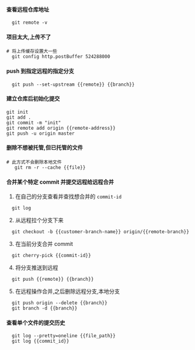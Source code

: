 #### 查看远程仓库地址
```
  git remote -v
```

#### 项目太大,上传不了
```
# 将上传缓存设置大一些
  git config http.postBuffer 524288000
```

#### push 到指定远程的指定分支
```
  git push --set-upstream {{remote}} {{branch}}
```

#### 建立仓库后初始化提交
```
git init
git add .
git commit -m "init"
git remote add origin {{remote-address}}
git push -u origin master
```

#### 删除不想被托管,但已托管的文件
```
# 此方式不会删除本地文件
   git rm -r --cache {{file}}
```

#### 合并某个特定 commit 并提交远程给远程合并
1) 在自己的分支查看并查找想合并的 `commit-id`
```
  git log
```
2) 从远程拉个分支下来
```
  git checkout -b {{customer-branch-name}} origin/{{remote-branch}}
```
3) 在当前分支合并 commit
```
  git cherry-pick {{commit-id}}
```
4) 将分支推送到远程
```
  git push {{remote}} {{branch}}
```
5) 在远程操作合并,之后删除远程分支,本地分支
```
  git push origin --delete {{branch}}
  git branch -d {{branch}}
```

#### 查看单个文件的提交历史
```
  git log --pretty=oneline {{file_path}}
  git log {{commit_id}}
```
